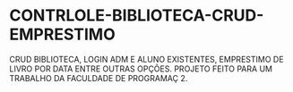 # CONTRLOLE-BIBLIOTECA-CRUD-EMPRESTIMO
CRUD BIBLIOTECA, LOGIN ADM E ALUNO EXISTENTES, EMPRESTIMO DE LIVRO POR DATA ENTRE OUTRAS OPÇÕES.
PROJETO FEITO  PARA UM TRABALHO DA FACULDADE DE PROGRAMAÇ 2.
